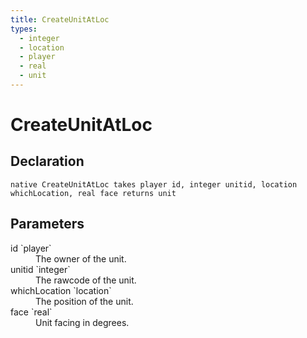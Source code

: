 ```yaml
---
title: CreateUnitAtLoc
types:
  - integer
  - location
  - player
  - real
  - unit
---
```


# CreateUnitAtLoc

## Declaration

```
native CreateUnitAtLoc takes player id, integer unitid, location whichLocation, real face returns unit
```

## Parameters
<dl>
  <dt>id `player`</dt>
  <dd>The owner of the unit.</dd>

  <dt>unitid `integer`</dt>
  <dd>The rawcode of the unit.</dd>

  <dt>whichLocation `location`</dt>
  <dd>The position of the unit.</dd>

  <dt>face `real`</dt>
  <dd>Unit facing in degrees.</dd>
</dl>